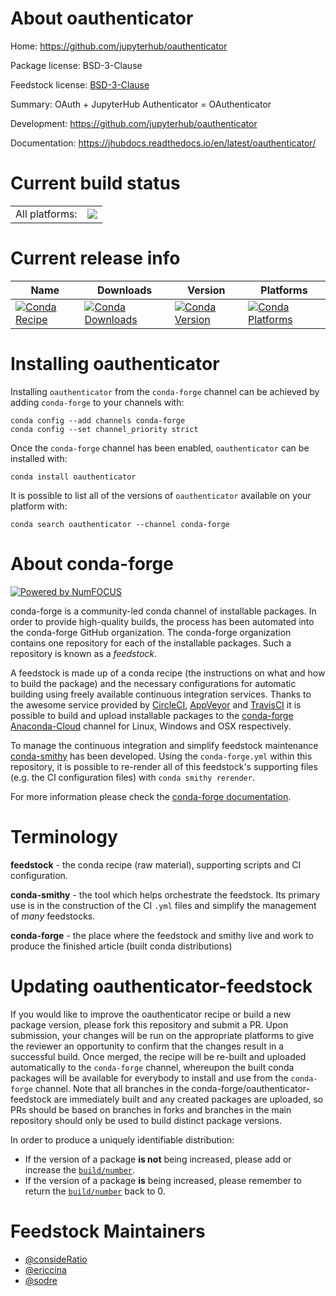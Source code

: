 About oauthenticator
====================

Home: https://github.com/jupyterhub/oauthenticator

Package license: BSD-3-Clause

Feedstock license: [BSD-3-Clause](https://github.com/conda-forge/oauthenticator-feedstock/blob/master/LICENSE.txt)

Summary: OAuth + JupyterHub Authenticator = OAuthenticator

Development: https://github.com/jupyterhub/oauthenticator

Documentation: https://jhubdocs.readthedocs.io/en/latest/oauthenticator/

Current build status
====================


<table><tr><td>All platforms:</td>
    <td>
      <a href="https://dev.azure.com/conda-forge/feedstock-builds/_build/latest?definitionId=6521&branchName=master">
        <img src="https://dev.azure.com/conda-forge/feedstock-builds/_apis/build/status/oauthenticator-feedstock?branchName=master">
      </a>
    </td>
  </tr>
</table>

Current release info
====================

| Name | Downloads | Version | Platforms |
| --- | --- | --- | --- |
| [![Conda Recipe](https://img.shields.io/badge/recipe-oauthenticator-green.svg)](https://anaconda.org/conda-forge/oauthenticator) | [![Conda Downloads](https://img.shields.io/conda/dn/conda-forge/oauthenticator.svg)](https://anaconda.org/conda-forge/oauthenticator) | [![Conda Version](https://img.shields.io/conda/vn/conda-forge/oauthenticator.svg)](https://anaconda.org/conda-forge/oauthenticator) | [![Conda Platforms](https://img.shields.io/conda/pn/conda-forge/oauthenticator.svg)](https://anaconda.org/conda-forge/oauthenticator) |

Installing oauthenticator
=========================

Installing `oauthenticator` from the `conda-forge` channel can be achieved by adding `conda-forge` to your channels with:

```
conda config --add channels conda-forge
conda config --set channel_priority strict
```

Once the `conda-forge` channel has been enabled, `oauthenticator` can be installed with:

```
conda install oauthenticator
```

It is possible to list all of the versions of `oauthenticator` available on your platform with:

```
conda search oauthenticator --channel conda-forge
```


About conda-forge
=================

[![Powered by NumFOCUS](https://img.shields.io/badge/powered%20by-NumFOCUS-orange.svg?style=flat&colorA=E1523D&colorB=007D8A)](http://numfocus.org)

conda-forge is a community-led conda channel of installable packages.
In order to provide high-quality builds, the process has been automated into the
conda-forge GitHub organization. The conda-forge organization contains one repository
for each of the installable packages. Such a repository is known as a *feedstock*.

A feedstock is made up of a conda recipe (the instructions on what and how to build
the package) and the necessary configurations for automatic building using freely
available continuous integration services. Thanks to the awesome service provided by
[CircleCI](https://circleci.com/), [AppVeyor](https://www.appveyor.com/)
and [TravisCI](https://travis-ci.com/) it is possible to build and upload installable
packages to the [conda-forge](https://anaconda.org/conda-forge)
[Anaconda-Cloud](https://anaconda.org/) channel for Linux, Windows and OSX respectively.

To manage the continuous integration and simplify feedstock maintenance
[conda-smithy](https://github.com/conda-forge/conda-smithy) has been developed.
Using the ``conda-forge.yml`` within this repository, it is possible to re-render all of
this feedstock's supporting files (e.g. the CI configuration files) with ``conda smithy rerender``.

For more information please check the [conda-forge documentation](https://conda-forge.org/docs/).

Terminology
===========

**feedstock** - the conda recipe (raw material), supporting scripts and CI configuration.

**conda-smithy** - the tool which helps orchestrate the feedstock.
                   Its primary use is in the construction of the CI ``.yml`` files
                   and simplify the management of *many* feedstocks.

**conda-forge** - the place where the feedstock and smithy live and work to
                  produce the finished article (built conda distributions)


Updating oauthenticator-feedstock
=================================

If you would like to improve the oauthenticator recipe or build a new
package version, please fork this repository and submit a PR. Upon submission,
your changes will be run on the appropriate platforms to give the reviewer an
opportunity to confirm that the changes result in a successful build. Once
merged, the recipe will be re-built and uploaded automatically to the
`conda-forge` channel, whereupon the built conda packages will be available for
everybody to install and use from the `conda-forge` channel.
Note that all branches in the conda-forge/oauthenticator-feedstock are
immediately built and any created packages are uploaded, so PRs should be based
on branches in forks and branches in the main repository should only be used to
build distinct package versions.

In order to produce a uniquely identifiable distribution:
 * If the version of a package **is not** being increased, please add or increase
   the [``build/number``](https://docs.conda.io/projects/conda-build/en/latest/resources/define-metadata.html#build-number-and-string).
 * If the version of a package **is** being increased, please remember to return
   the [``build/number``](https://docs.conda.io/projects/conda-build/en/latest/resources/define-metadata.html#build-number-and-string)
   back to 0.

Feedstock Maintainers
=====================

* [@consideRatio](https://github.com/consideRatio/)
* [@ericcina](https://github.com/ericcina/)
* [@sodre](https://github.com/sodre/)

